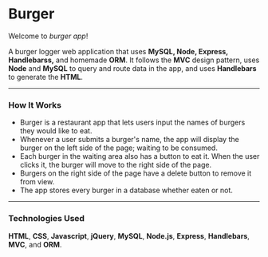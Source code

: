# Burger

Welcome to _burger app_!

A burger logger web application that uses **MySQL, Node, Express, Handlebarss,** and homemade **ORM**. It follows the **MVC** design pattern, uses **Node** and **MySQL** to query and route data in the app, and uses  **Handlebars** to generate the **HTML**.

- - -

### How It Works 

* Burger is a restaurant app that lets users input the names of burgers they would like to eat. 
* Whenever a user submits a burger's name, the app will display the burger on the left side of the page; waiting to be consumed. 
* Each burger in the waiting area also has a button to eat it. When the user clicks it, the burger will move to the right side of the page. 
* Burgers on the right side of the page have a delete button to remove it from view. 
* The app stores every burger in a database whether eaten or not. 

- - -

### Technologies Used
**HTML**, **CSS**, **Javascript**, **jQuery**, **MySQL**, **Node.js**, **Express**, **Handlebars**,  **MVC**, and **ORM**.
